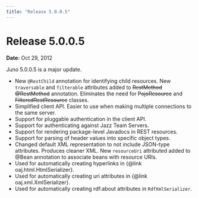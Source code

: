```yaml
---
title: "Release 5.0.0.5"
---
```


# Release 5.0.0.5

**Date:** Oct 29, 2012

Juno 5.0.0.5 is a major update.
- New `@RestChild` annotation for identifying child resources.
New `traversable` and `filterable` attributes added to ~~RestMethod @RestMethod~~ annotation.
Eliminates the need for ~~PojoResource~~ and ~~FilteredRestResource~~ classes.
- Simplified client API.  Easier to use when making multiple connections to the same server.
- Support for pluggable authentication in the client API.
- Support for authenticating against Jazz Team Servers.
- Support for rendering package-level Javadocs in REST resources.
- Support for parsing of header values into specific object types.
- Changed default XML representation to not include JSON-type attributes.  Produces cleaner XML.
New `resourceUri` attributed added to @Bean annotation to associate beans with resource URIs.
- Used for automatically creating hyperlinks in \{@link oaj.html.HtmlSerializer\}.
- Used for automatically creating uri attributes in \{@link oaj.xml.XmlSerializer\}.
- Used for automatically creating rdf:about attributes in `RdfXmlSerializer`.